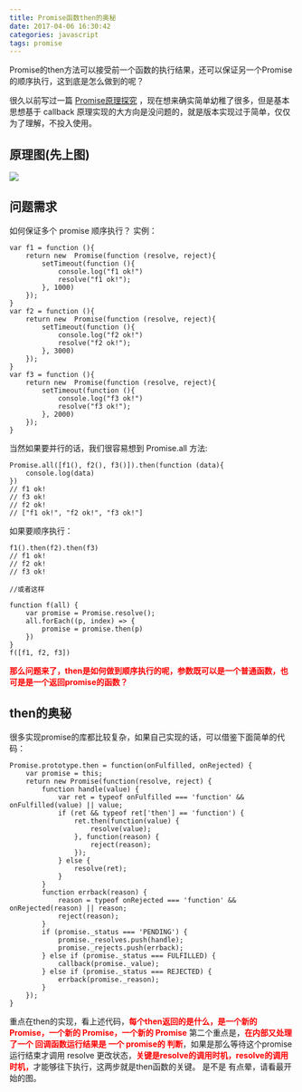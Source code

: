 ```yaml
---
title: Promise函数then的奥秘
date: 2017-04-06 16:30:42
categories: javascript
tags: promise
---
```

Promise的then方法可以接受前一个函数的执行结果，还可以保证另一个Promise的顺序执行，这到底是怎么做到的呢？
<!-- more -->
很久以前写过一篇 [Promise原理探究](http://donglegend.com/2016/09/11/promise%E5%8E%9F%E7%90%86%E6%8E%A2%E7%A9%B6/) ，现在想来确实简单幼稚了很多，但是基本思想基于 callback 原理实现的大方向是没问题的，就是版本实现过于简单，仅仅为了理解，不投入使用。


## 原理图(先上图)
![](/images/promise/a.png)

## 问题需求 
如何保证多个 promise 顺序执行？
实例：
```
var f1 = function (){
	return new  Promise(function (resolve, reject){
		setTimeout(function (){
			console.log("f1 ok!")
			resolve("f1 ok!");
		}, 1000)
	});
}
var f2 = function (){
	return new  Promise(function (resolve, reject){
		setTimeout(function (){
			console.log("f2 ok!")
			resolve("f2 ok!");
		}, 3000)
	});
}
var f3 = function (){
	return new  Promise(function (resolve, reject){
		setTimeout(function (){
			console.log("f3 ok!")
			resolve("f3 ok!");
		}, 2000)
	});
}
```
当然如果要并行的话，我们很容易想到 Promise.all 方法:
```
Promise.all([f1(), f2(), f3()]).then(function (data){
	console.log(data)
})
// f1 ok! 
// f3 ok! 
// f2 ok! 
// ["f1 ok!", "f2 ok!", "f3 ok!"]
```

如果要顺序执行：
```
f1().then(f2).then(f3)
// f1 ok!
// f2 ok!
// f3 ok!

//或者这样

function f(all) {
    var promise = Promise.resolve();
    all.forEach((p, index) => {
        promise = promise.then(p)
    })
}
f([f1, f2, f3])

```

<b style="color: red;">那么问题来了，then是如何做到顺序执行的呢，参数既可以是一个普通函数，也可是是一个返回promise的函数？</b>

## then的奥秘
很多实现promise的库都比较复杂，如果自己实现的话，可以借鉴下面简单的代码：
```
Promise.prototype.then = function(onFulfilled, onRejected) {
	var promise = this;
	return new Promise(function(resolve, reject) {
		function handle(value) {
			var ret = typeof onFulfilled === 'function' && onFulfilled(value) || value;
			if (ret && typeof ret['then'] == 'function') {
				ret.then(function(value) {
					resolve(value);
				}, function(reason) {
					reject(reason);
				});
			} else {
				resolve(ret);
			}
		}
		function errback(reason) {
			reason = typeof onRejected === 'function' && onRejected(reason) || reason;
			reject(reason);
		}
		if (promise._status === 'PENDING') {
			promise._resolves.push(handle);
			promise._rejects.push(errback);
		} else if (promise._status === FULFILLED) { 
			callback(promise._value);
		} else if (promise._status === REJECTED) {
			errback(promise._reason);
		}
	});
}
```
重点在then的实现，看上述代码，<b style="color: red;">每个then返回的是什么，是一个新的 Promise，一个新的 Promise，一个新的 Promise</b>
第二个重点是，<b style="color: red;">在内部又处理了一个 回调函数运行结果是  一个 promise的 判断</b>，如果是那么等待这个promise运行结束才调用 resolve 更改状态，<b style="color: red;">关键是resolve的调用时机，resolve的调用时机，</b>才能够往下执行，这两步就是then函数的关键。
是不是 有点晕，请看最开始的图。